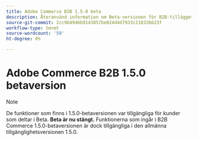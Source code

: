 ```yaml
---
title: Adobe Commerce B2B 1.5.0 beta
description: Återanvänd information om Beta-versionen för B2B-tillägget
source-git-commit: 2cc964946b9143857be024d4d7933c210326623f
workflow-type: tm+mt
source-wordcount: '59'
ht-degree: 0%

---
```


# Adobe Commerce B2B 1.5.0 betaversion

>[!NOTE]
>
> De funktioner som finns i 1.5.0-betaversionen var tillgängliga för kunder som deltar i Beta. **Beta är nu stängt.** Funktionerna som ingår i B2B Commerce 1.5.0-betaversionen är dock tillgängliga i den allmänna tillgänglighetsversionen 1.5.0.
